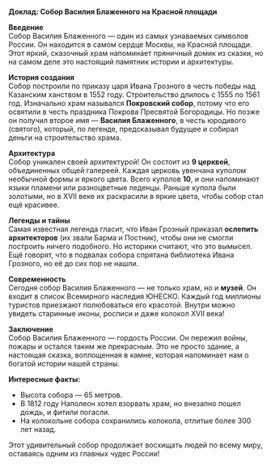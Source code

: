 **Доклад: Собор Василия Блаженного на Красной площади**

**Введение**  
Собор Василия Блаженного — один из самых узнаваемых символов России. Он находится в самом сердце Москвы, на Красной площади. Этот яркий, сказочный храм напоминает пряничный домик из сказки, но на самом деле это настоящий памятник истории и архитектуры.

**История создания**  
Собор построили по приказу царя Ивана Грозного в честь победы над Казанским ханством в 1552 году. Строительство длилось с 1555 по 1561 год. Изначально храм назывался **Покровский собор**, потому что его освятили в честь праздника Покрова Пресвятой Богородицы. Но позже он получил второе имя — **Василия Блаженного**, в честь юродивого (святого), который, по легенде, предсказывал будущее и собирал деньги на строительство храма.

**Архитектура**  
Собор уникален своей архитектурой! Он состоит из **9 церквей**, объединенных общей галереей. Каждая церковь увенчана куполом необычной формы и яркого цвета. Всего куполов **10**, и они напоминают языки пламени или разноцветные леденцы. Раньше купола были золотыми, но в XVII веке их раскрасили в яркие цвета, чтобы собор стал ещё красивее.

**Легенды и тайны**  
Самая известная легенда гласит, что Иван Грозный приказал **ослепить архитекторов** (их звали Барма и Постник), чтобы они не смогли построить ничего подобного. Но историки считают, что это вымысел. Ещё говорят, что в подвалах собора спрятана библиотека Ивана Грозного, но её до сих пор не нашли.

**Современность**  
Сегодня собор Василия Блаженного — не только храм, но и **музей**. Он входит в список Всемирного наследия ЮНЕСКО. Каждый год миллионы туристов приезжают полюбоваться его красотой. Внутри можно увидеть старинные иконы, росписи и даже колокол XVII века!

**Заключение**  
Собор Василия Блаженного — гордость России. Он пережил войны, пожары и остался таким же прекрасным. Это не просто здание, а настоящая сказка, воплощенная в камне, которая напоминает нам о богатой истории нашей страны.

**Интересные факты:**  
- Высота собора — 65 метров.  
- В 1812 году Наполеон хотел взорвать храм, но внезапно пошел дождь, и фитили погасли.  
- На колокольне собора сохранились колокола, отлитые более 300 лет назад.  

Этот удивительный собор продолжает восхищать людей по всему миру, оставаясь одним из главных чудес России!